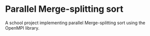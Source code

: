 # Parallel Merge-splitting sort

A school project implementing parallel Merge-splitting sort using the OpenMPI library.
